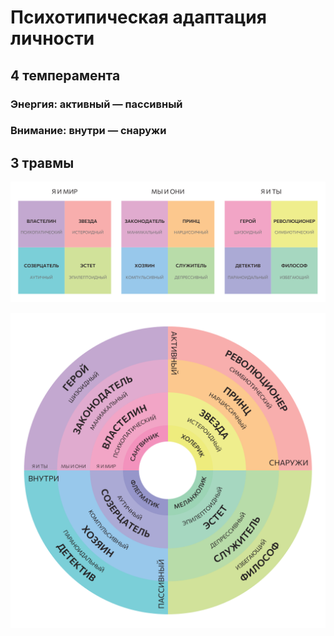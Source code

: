 # Психотипическая адаптация личности

## 4 темперамента

<Temps />

### Энергия: активный — пассивный

### Внимание: внутри — снаружи

## 3 травмы


![](./square12.svg)

![](./circle12.svg)

